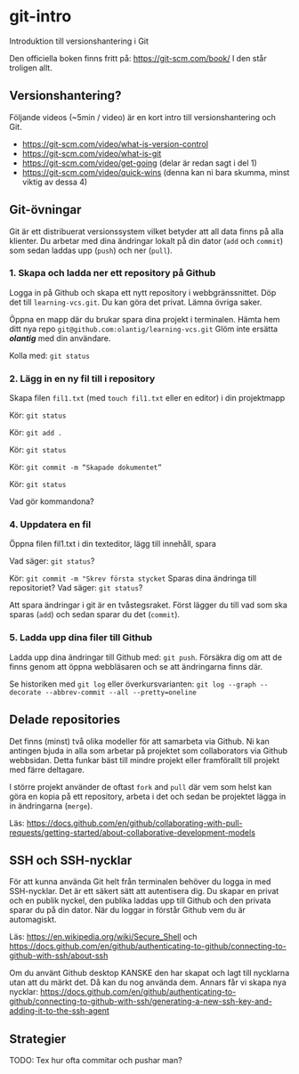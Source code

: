 
# git-intro
Introduktion till versionshantering i Git

Den officiella boken finns fritt på: https://git-scm.com/book/ I den står troligen allt.

## Versionshantering?

Följande videos (~5min / video) är en kort intro till versionshantering och Git.
* https://git-scm.com/video/what-is-version-control
* https://git-scm.com/video/what-is-git 
* https://git-scm.com/video/get-going (delar är redan sagt i del 1)
* https://git-scm.com/video/quick-wins (denna kan ni bara skumma, minst viktig av dessa 4) 

## Git-övningar

Git är ett distribuerat versionssystem vilket betyder att all data finns på alla klienter. Du arbetar med dina ändringar lokalt på din dator (`add` och `commit`) som sedan laddas upp (`push`) och ner (`pull`). 

### 1. Skapa och ladda ner ett repository på Github

Logga in på Github och skapa ett nytt repository i webbgränssnittet. Döp det till `learning-vcs.git`. Du kan göra det privat. Lämna övriga saker.

Öppna en mapp där du brukar spara dina projekt i terminalen. Hämta hem ditt nya repo `git@github.com:olantig/learning-vcs.git` Glöm inte ersätta ***olantig*** med din användare.  

Kolla med: `git status`

### 2. Lägg in en ny fil till i repository

Skapa filen `fil1.txt` (med `touch fil1.txt` eller en editor) i din projektmapp

Kör: `git status`

Kör: `git add .`

Kör: `git status`

Kör: `git commit -m “Skapade dokumentet”`

Kör: `git status`

Vad gör kommandona?

### 4. Uppdatera en fil

Öppna filen fil1.txt i din texteditor, lägg till innehåll, spara

Vad säger: `git status`?

Kör: `git commit -m "Skrev första stycket` Sparas dina ändringa till repositoriet? Vad säger: `git status`? 

Att spara ändringar i git är en tvåstegsraket. Först lägger du till vad som ska sparas (`add`) och sedan sparar du det (`commit`).

### 5. Ladda upp dina filer till Github

Ladda upp dina ändringar till Github med: `git push`. Försäkra dig om att de finns genom att öppna webbläsaren och se att ändringarna finns där.

Se historiken med `git log` eller överkursvarianten: `git log --graph --decorate --abbrev-commit --all --pretty=oneline`

## Delade repositories

Det finns (minst) två olika modeller för att samarbeta via Github. Ni kan antingen bjuda in alla som arbetar på projektet som collaborators via Github webbsidan. Detta funkar bäst till mindre projekt eller framförallt till projekt med färre deltagare.

I större projekt använder de oftast `fork` and `pull` där vem som helst kan göra en kopia på ett repository, arbeta i det och sedan be projektet lägga in in ändringarna (`merge`).

Läs: https://docs.github.com/en/github/collaborating-with-pull-requests/getting-started/about-collaborative-development-models 

## SSH och SSH-nycklar

För att kunna använda Git helt från terminalen behöver du logga in med SSH-nycklar. Det är ett säkert sätt att autentisera dig. Du skapar en privat och en publik nyckel, den publika laddas upp till Github och den privata sparar du på din dator. När du loggar in förstår Github vem du är automagiskt.

Läs: https://en.wikipedia.org/wiki/Secure_Shell och https://docs.github.com/en/github/authenticating-to-github/connecting-to-github-with-ssh/about-ssh 

Om du använt Github desktop KANSKE den har skapat och lagt till nycklarna utan att du märkt det. Då kan du nog använda dem. Annars får vi skapa nya nycklar: https://docs.github.com/en/github/authenticating-to-github/connecting-to-github-with-ssh/generating-a-new-ssh-key-and-adding-it-to-the-ssh-agent

## Strategier 

TODO: Tex hur ofta commitar och pushar man?


